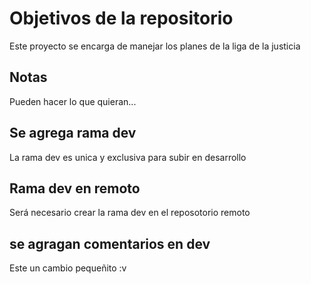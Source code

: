 # Objetivos de la repositorio

Este proyecto se encarga de manejar los planes de la liga de la justicia


## Notas
Pueden hacer lo que quieran...

## Se agrega rama dev
La rama dev es unica y exclusiva para subir en desarrollo

## Rama dev en remoto
Será necesario crear la rama dev en el reposotorio remoto

## se agragan comentarios en dev

Este un cambio pequeñito :v
